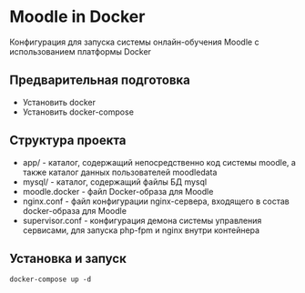 # Moodle in Docker
Конфигурация для запуска системы онлайн-обучения Moodle с использованием платформы Docker

## Предварительная подготовка
* Установить docker
* Установить docker-compose

## Структура проекта
* app/ - каталог, содержащий непосредственно код системы moodle, а также каталог данных пользователей moodledata
* mysql/ - каталог, содержащий файлы БД mysql
* moodle.docker - файл Docker-образа для Moodle
* nginx.conf - файл конфигурации nginx-сервера, входящего в состав docker-образа для Moodle
* supervisor.conf - конфигурация демона системы управления сервисами, для запуска php-fpm и nginx внутри контейнера

## Установка и запуск

``` docker-compose up -d ```